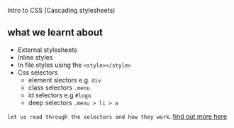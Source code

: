 Intro to CSS (Cascading stylesheets)
## what we learnt about
- External stylesheets
- Inline styles
- In file styles using the `<style></style>`
- Css selectors
   - element slectors e.g. `div`
   - class selectors `.menu`
   - id selectors e.g `#logo`
   - deep selectors `.menu > li > a`

`let us read through the selectors and how they work`.
[find out more here](https://www.w3schools.com/cssref/css_selectors.asp)
